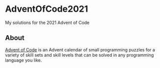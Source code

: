 # AdventOfCode2021
My solutions for the 2021 Advent of Code

## About
[Advent of Code](https://adventofcode.com/2021) is an Advent calendar of small programming puzzles for a variety of skill sets and skill levels that can be solved in any programming language you like. 
